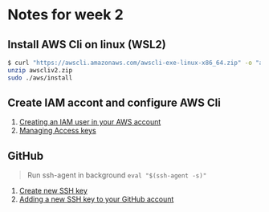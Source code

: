 # Notes for week 2

## Install AWS Cli on linux (WSL2)

```bash
$ curl "https://awscli.amazonaws.com/awscli-exe-linux-x86_64.zip" -o "awscliv2.zip"
unzip awscliv2.zip
sudo ./aws/install
```

## Create IAM accont and configure AWS Cli

1. [Creating an IAM user in your AWS account](https://docs.aws.amazon.com/IAM/latest/UserGuide/id_users_create.html#id_users_create_console)
2. [Managing Access keys](https://docs.aws.amazon.com/IAM/latest/UserGuide/id_credentials_access-keys.html#Using_CreateAccessKey)

## GitHub

>Run ssh-agent in background `eval "$(ssh-agent -s)"`
1. [Create new SSH key](https://docs.github.com/en/github/authenticating-to-github/generating-a-new-ssh-key-and-adding-it-to-the-ssh-agent)
2. [Adding a new SSH key to your GitHub account](https://docs.github.com/en/github/authenticating-to-github/adding-a-new-ssh-key-to-your-github-account)
